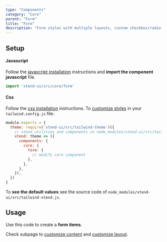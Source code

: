 ```yaml
---
type: "Components"
category: "Core"
parent: "Form"
title: "Form"
description: "Form styles with multiple layouts, custom checkbox/radio, and more."
---
```


## Setup

#### Javascript

Follow the [javascript installation](/introduction/getting-started/setup#javascript-installation) instructions and **import the component javascript** file.

```jsx
import 'xtend-ui/src/core/form'
```

#### Css

Follow the [css installation](/introduction/getting-started/setup#css-installation) instructions. To [customize styles](/introduction/getting-started/setup#css-customization) in your `tailwind.config.js` file.

```jsx
module.exports = {
  theme: require('xtend-ui/src/tailwind-theme')({
    // xtend utilities and components in node_modules/xtend-ui/src/tailwind-xtend.js
    xtend: theme => ({
      components: {
        core: {
          form: {
            // modify core component
          },
        },
      },
    }),
  })
}
```

To **see the default values** see the source code of `node_modules/xtend-ui/src/tailwind-xtend.js`.

## Usage

Use this code to create a **form items**.

<demo>
  <demovanilla src="vanilla/components/core/form/usage">
  </demovanilla>
</demo>

Check subpage to [customize content](/components/core/form/content) and [customize layout](/components/core/form/layout).
